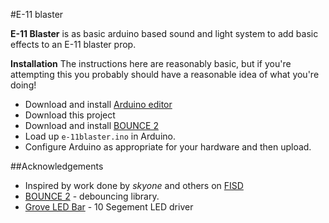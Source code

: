 #E-11 blaster

**E-11 Blaster** is as basic arduino based sound and light system to add basic
effects to an E-11 blaster prop.

**Installation**
The instructions here are reasonably basic, but if you're attempting this you
probably should have a reasonable idea of what you're doing!
 * Download and install [Arduino editor](http://www.arduino.cc/en/Main/Software)
 * Download this project
 * Download and install [BOUNCE 2](https://github.com/thomasfredericks/Bounce2)
 * Load up `e-11blaster.ino` in Arduino.
 * Configure Arduino as appropriate for your hardware and then upload.

##Acknowledgements
 * Inspired by work done by *skyone* and others on [FISD](http://http://www.whitearmor.net)
 * [BOUNCE 2](https://github.com/thomasfredericks/Bounce2) - debouncing library.
 * [Grove LED Bar](https://github.com/Seeed-Studio/Grove_LED_Bar) - 10 Segement LED driver
